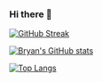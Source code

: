 ### Hi there 👋

<!--
**yggie/yggie** is a ✨ _special_ ✨ repository because its `README.md` (this file) appears on your GitHub profile.

Here are some ideas to get you started:

- 🔭 I’m currently working on ...
- 🌱 I’m currently learning ...
- 👯 I’m looking to collaborate on ...
- 🤔 I’m looking for help with ...
- 💬 Ask me about ...
- 📫 How to reach me: ...
- 😄 Pronouns: ...
- ⚡ Fun fact: ...
-->

[![GitHub Streak](https://github-readme-streak-stats.herokuapp.com/?user=yggie)](https://git.io/streak-stats)

[![Bryan's GitHub stats](https://github-readme-stats.vercel.app/api?username=yggie)](https://github.com/anuraghazra/github-readme-stats)

[![Top Langs](https://github-readme-stats.vercel.app/api/top-langs/?username=yggie&layout=compact)](https://github.com/anuraghazra/github-readme-stats)
